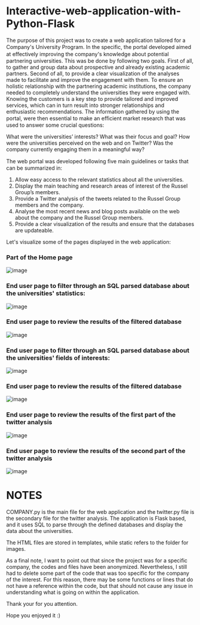 # Interactive-web-application-with-Python-Flask
The purpose of this project was to create a web application tailored for a Company's University Program. In the speciﬁc, the portal developed aimed at eﬀectively improving the company's knowledge about potential partnering universities. This was be done by following two goals. First of all, to gather and group data about prospective and already existing academic partners. Second of all, to provide a clear visualization of the analyses made to facilitate and improve the engagement with them. 
To ensure an holistic relationship with the partnering academic institutions, the company needed to completely understand the universities they were engaged with. Knowing the customers is a key step to provide tailored and improved services, which can in turn result into stronger relationships and enthusiastic recommendations. The information gathered by using the portal, were then essential to make an eﬃcient market research that was used to answer some crucial questions: 

What were the universities’ interests? 
What was their focus and goal? 
How were the universities perceived on the web and on Twitter? Was the company currently engaging them in a meaningful way? 


The web portal was developed following ﬁve main guidelines or tasks that can be summarized in: 

1. Allow easy access to the relevant statistics about all the universities. 
2. Display the main teaching and research areas of interest of the Russel Group’s members. 
3. Provide a Twitter analysis of the tweets related to the Russel Group members and the company. 
4. Analyse the most recent news and blog posts available on the web about the company and the Russel 
Group members. 
5. Provide a clear visualization of the results and ensure that the databases are updateable. 

Let's visualize some of the pages displayed in the web application:

### Part of the Home page

![image](https://user-images.githubusercontent.com/49654710/201536486-484fe727-5415-4f6e-bfae-16d31e343a3a.png)

### End user page to filter through an SQL parsed database about the universities' statistics:

![image](https://user-images.githubusercontent.com/49654710/201534958-ef1708ab-9b5d-45e1-85f8-8bd4dccfc7bc.png)

### End user page to review the results of the filtered database

![image](https://user-images.githubusercontent.com/49654710/201535110-42c8a672-4553-4009-9634-276ccb9b5248.png)

### End user page to filter through an SQL parsed database about the universities' fields of interests:

![image](https://user-images.githubusercontent.com/49654710/201535196-6d02d597-f528-4bff-b4f0-45f1df0abcc9.png)

### End user page to review the results of the filtered database

![image](https://user-images.githubusercontent.com/49654710/201535241-35c5b924-99cb-4e71-942b-f896fa5cc9c2.png)

### End user page to review the results of the first part of the twitter analysis

![image](https://user-images.githubusercontent.com/49654710/201536326-1a8795cb-e83c-44b2-884e-2bdffdee7022.png)

### End user page to review the results of the second part of the twitter analysis

![image](https://user-images.githubusercontent.com/49654710/201614899-bfd5e57a-e6e0-4cf7-b6c7-78e2ea72b942.png)


# NOTES
COMPANY.py is the main file for the web application and the twitter.py file is the secondary file for the twitter analysis.
The application is Flask based, and it uses SQL to parse through the defined databases and display the data about the universities.

The HTML files are stored in templates, while static refers to the folder for images.

As a final note, I want to point out that since the project was for a specific company, the codes and files have been anonymized. Nevertheless, I still had to delete some part of the code that was too specific for the company of the interest. For this reason, there may be some functions or lines that do not have a reference within the code, but that should not cause any issue in understanding what is going on within the application.

Thank your for you attention.

Hope you enjoyed it :)





